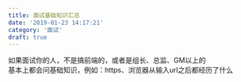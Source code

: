 ```yaml
---
title: 面试基础知识汇总
date: '2019-01-23 14:17:21'
category: '面试'
draft: true
---
```


如果面试你的人，不是搞前端的，或者是组长、总监、GM以上的  
基本上都会问基础知识，例如：https、浏览器从输入url之后都经历了什么

<!-- more -->



